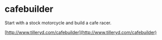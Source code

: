 # cafebuilder

Start with a stock motorcycle and build a cafe racer.

[http://www.tilleryd.com/cafebuilder](http://www.tilleryd.com/cafebuilder)

